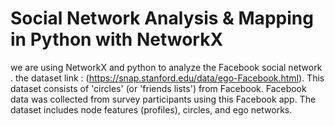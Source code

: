 # Social Network Analysis & Mapping in Python with NetworkX
we  are using NetworkX and python to analyze the Facebook social network  . 
the dataset link : (https://snap.stanford.edu/data/ego-Facebook.html). 
This dataset consists of 'circles' (or 'friends lists') from Facebook. Facebook data was collected from survey participants using this Facebook app. The dataset includes node features (profiles), circles, and ego networks.

